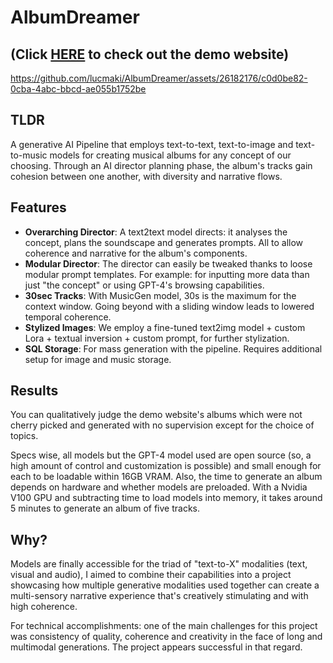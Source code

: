 # AlbumDreamer
## (Click [**HERE**](https://albumdreamer.netlify.app/) to check out the demo website)


https://github.com/lucmaki/AlbumDreamer/assets/26182176/c0d0be82-0cba-4abc-bbcd-ae055b1752be

## TLDR
A generative AI Pipeline that employs text-to-text, text-to-image and text-to-music models for creating musical albums for any concept of our choosing. Through an AI director planning phase, the album's tracks gain cohesion between one another, with diversity and narrative flows.

## Features
- **Overarching Director**: A text2text model directs: it analyses the concept, plans the soundscape and generates prompts. All to allow coherence and narrative for the album's components.
- **Modular Director**: The director can easily be tweaked thanks to loose modular prompt templates. For example: for inputting more data than just "the concept" or using GPT-4's browsing capabilities.
- **30sec Tracks**: With MusicGen model, 30s is the maximum for the context window. Going beyond with a sliding window leads to lowered temporal coherence. 
- **Stylized Images**: We employ a fine-tuned text2img model + custom Lora + textual inversion + custom prompt, for further stylization. 
- **SQL Storage**: For mass generation with the pipeline. Requires additional setup for image and music storage.
  
## Results
You can qualitatively judge the demo website's albums which were not cherry picked and generated with no supervision except for the choice of topics.

Specs wise, all models but the GPT-4 model used are open source (so, a high amount of control and customization is possible) and small enough for each to be loadable within 16GB VRAM. Also, the time to generate an album depends on hardware and whether models are preloaded. With a Nvidia V100 GPU and subtracting time to load models into memory, it takes around 5 minutes to generate an album of five tracks.

## Why?
Models are finally accessible for the triad of "text-to-X" modalities (text, visual and audio), I aimed to combine their capabilities into a project showcasing how multiple generative modalities used together can create a multi-sensory narrative experience that's creatively stimulating and with high coherence.

For technical accomplishments: one of the main challenges for this project was consistency of quality, coherence and creativity in the face of long and multimodal generations. The project appears successful in that regard.
